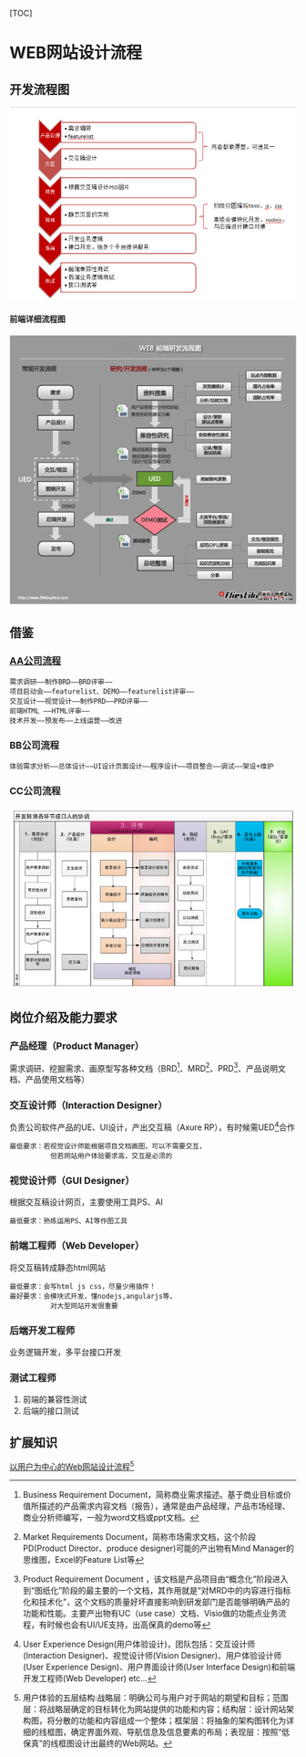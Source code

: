 [TOC]
# WEB网站设计流程

## 开发流程图

![流程图](img/webflow2.png)

#### 前端详细流程图

![流程图](img/webflow.png)

## 借鉴


### [AA公司流程](http://www.yixieshi.com/ucd/3729.html)

	需求调研——制作BRD——BRD评审——
	项目启动会——featurelist、DEMO——featurelist评审——
	交互设计——视觉设计——制作PRD——PRD评审——
	前端HTML ——HTML评审——
	技术开发——预发布——上线运营——改进

### BB公司流程

	体验需求分析——总体设计——UI设计页面设计——程序设计——项目整合——调试——架设+维护

### CC公司流程
	
![CC公司流程](img/webflow20150424.jpg)

## 岗位介绍及能力要求

### 产品经理（Product Manager）
需求调研、挖掘需求、画原型写各种文档（BRD[^BRD]、MRD[^MRD]、PRD[^PRD]、产品说明文档、产品使用文档等）


### 交互设计师（Interaction Designer）
负责公司软件产品的UE、UI设计，产出交互稿（Axure RP），有时候需UED[^UED]合作

	最低要求：若视觉设计师能根据项目文档画图，可以不需要交互，
			  但若网站用户体验要求高，交互是必须的

### 视觉设计师（GUI Designer）
根据交互稿设计网页，主要使用工具PS、AI 
	
	最低要求：熟练运用PS、AI等作图工具

### 前端工程师（Web Developer）
将交互稿转成静态html网站

	最低要求：会写html js css，尽量少用插件！
	最好要求：会模块式开发，懂nodejs,angularjs等，
	          对大型网站开发很重要

### 后端开发工程师
业务逻辑开发，多平台接口开发

### 测试工程师

1. 前端的兼容性测试
2. 后端的接口测试

## 扩展知识

[以用户为中心的Web网站设计流程](http://www.woshipm.com/pmd/17781.html)[^YHTY]



[^BRD]: Business Requirement Document，简称商业需求描述。基于商业目标或价值所描述的产品需求内容文档（报告），通常是由产品经理，产品市场经理、商业分析师编写，一般为word文档或ppt文档。

[^MRD]: Market Requirements Document，简称市场需求文档，这个阶段PD(Product Director、produce designer)可能的产出物有Mind Manager的思维图，Excel的Feature List等

[^PRD]: Product Requirement Document ，该文档是产品项目由“概念化”阶段进入到“图纸化”阶段的最主要的一个文档，其作用就是“对MRD中的内容进行指标化和技术化”，这个文档的质量好坏直接影响到研发部门是否能够明确产品的功能和性能。主要产出物有UC（use case）文档、Visio做的功能点业务流程，有时候也会有UI/UE支持，出高保真的demo等

[^UED]: User Experience Design(用户体验设计)，团队包括：交互设计师(Interaction Designer)、视觉设计师(Vision Designer)、用户体验设计师(User Experience Design)、用户界面设计师(User Interface Design)和前端开发工程师(Web Developer) etc...

[^YHTY]: 用户体验的五层结构:战略层：明确公司与用户对于网站的期望和目标；范围层：将战略层确定的目标转化为网站提供的功能和内容；结构层：设计网站架构图，将分散的功能和内容组成一个整体；框架层：将抽象的架构图转化为详细的线框图，确定界面外观、导航信息及信息要素的布局；表现层：按照“低保真”的线框图设计出最终的Web网站。


